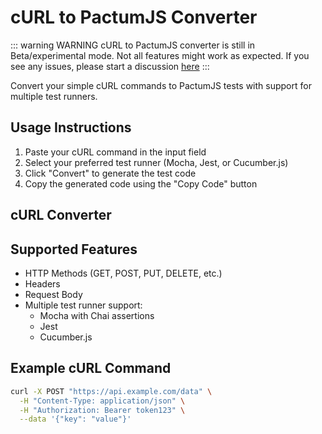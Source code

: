 # cURL to PactumJS Converter

::: warning WARNING
cURL to PactumJS converter is still in Beta/experimental mode. Not all features might work as expected. If you see any issues, please start a discussion [here](https://github.com/pactumjs/pactum/discussions/new/choose)
:::


Convert your simple cURL commands to PactumJS tests with support for multiple test runners.

## Usage Instructions

1. Paste your cURL command in the input field
2. Select your preferred test runner (Mocha, Jest, or Cucumber.js)
3. Click "Convert" to generate the test code
4. Copy the generated code using the "Copy Code" button

## cURL Converter

<script setup>
import Converter from '../.vitepress/components/Converter.vue'
</script>
<Converter />

## Supported Features

- HTTP Methods (GET, POST, PUT, DELETE, etc.)
- Headers
- Request Body
- Multiple test runner support:
  - Mocha with Chai assertions
  - Jest
  - Cucumber.js

## Example cURL Command

```bash
curl -X POST "https://api.example.com/data" \
  -H "Content-Type: application/json" \
  -H "Authorization: Bearer token123" \
  --data '{"key": "value"}'
```
